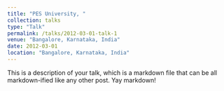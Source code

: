 ```yaml
---
title: "PES University, "
collection: talks
type: "Talk"
permalink: /talks/2012-03-01-talk-1
venue: "Bangalore, Karnataka, India"
date: 2012-03-01
location: "Bangalore, Karnataka, India"
---
```


This is a description of your talk, which is a markdown file that can be all markdown-ified like any other post. Yay markdown!
